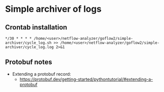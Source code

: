 # Simple archiver of logs






## Crontab installation

```
*/30 * * * * /home/<user>/netflow-analyzer/goflow2/simple-archiver/cycle_log.sh >> /home/<user>/netflow-analyzer/goflow2/simple-archiver/cycle_log.log 2>&1
```



## Protobuf notes

* Extending a protobuf record:
    * https://protobuf.dev/getting-started/pythontutorial/#extending-a-protobuf
